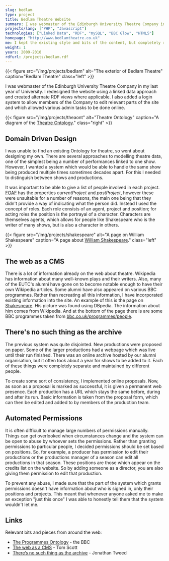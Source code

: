 ```yaml
---
slug: bedlam
type: project
title: Bedlam Theatre Website
summary: I was webmaster of the Edinburgh University Theatre Company in my last year of University.
projects/lang: ["PHP", "Javascript"]
technologies: ["Linked Data", "RDF", "mySQL", "BBC Glow", "HTML5"]
homepage: "http://www.bedlamtheatre.co.uk"
me: I kept the existing style and bits of the content, but completely rewrote the backend.
weight: 1
years: 2009-2010
rdfurl: /projects/bedlam.rdf
---
```



{{< figure src="/img/projects/bedlam" alt="The exterior of Bedlam Theatre" caption="Bedlam Theatre" class="left" >}}

I was webmaster of the Edinburgh University Theatre Company in my last year of University. I redesigned the website using a linked data approach and created alternate RDF views where applicable. I also added a login system to allow members of the Company to edit relevant parts of the site and which allowed various admin tasks to be done online.

{{< figure src="/img/projects/theaont" alt="Theatre Ontology" caption="A diagram of the [Theatre Ontology](http://purl.org/theatre)." class="right" >}}

Domain Driven Design
--------------------

I was unable to find an existing Ontology for theatre, so went about designing my own. There are several approaches to modelling theatre data, one of the simplest being a number of performances linked to one show. However, I wanted a system which would be able to handle the same show being produced multiple times sometimes decades apart. For this I needed to distinguish between shows and productions.

It was important to be able to give a list of people involved in each project. [FOAF](http://xmlns.com/foaf/spec/) has the properties _currentProject_ and _pastProject_, however these were unsuitable for a number of reasons, the main one being that they didn't provide a way of indicating what the person did. Instead I used the concept of roles. Each role consists of an agent, project and position; for acting roles the position is the portrayal of a character. Characters are themselves agents, which allows for people like Shakespeare who is the writer of many shows, but is also a character in others.

{{< figure src="/img/projects/shakespeare" alt="A page on William Shakespeare" caption="A page about [William Shakespeare](http://www.bedlamtheatre.co.uk/people/79)." class="left" >}}

The web as a CMS
----------------

There is a lot of information already on the web about theatre. Wikipedia has information about many well-known plays and their writers. Also, many of the EUTC's alumni have gone on to become notable enough to have their own Wikipedia articles. Some alumni have also appeared on various BBC programmes. Rather than recreating all this information, I have incorporated existing information into the site. An example of this is the page on [Shakespeare](http://www.bedlamtheatre.co.uk/people/79). His picture was found using DBpedia. The information about him comes from Wikipedia. And at the bottom of the page there is are some BBC programmes taken from [bbc.co.uk/programmes/people](http://www.bbc.co.uk/programmes/people).

There's no such thing as the archive
------------------------------------

The previous system was quite disjointed. New productions were proposed on paper. Some of the larger productions had a webpage which was live until their run finished. There was an online archive hosted by our alumni organisation, but it often took about a year for shows to be added to it. Each of these things were completely separate and maintained by different people.

To create some sort of consistency, I implemented online proposals. Now, as soon as a proposal is marked as successful, it is given a permanent web presence. Each production has a URL which stays the same before, during and after its run. Basic information is taken from the proposal form, which can then be edited and added to by members of the production team.

Automated Permissions
---------------------

It is often difficult to manage large numbers of permissions manually. Things can get overlooked when circumstances change and the system can be open to abuse by whoever sets the permissions. Rather than granting permissions to particular people, I decided permissions should be set based on positions. So, for example, a producer has permission to edit their productions or the productions manager of a season can edit all productions in that season. These positions are those which appear on the credits list on the website. So by adding someone as a director, you are also giving them permission to edit that production.

To prevent any abuse, I made sure that the part of the system which grants permissions doesn't have information about who is signed in, only their positions and projects. This meant that whenever anyone asked me to make an exception "just this once" I was able to honestly tell them that the system wouldn't let me.

Links
-----

Relevant bits and pieces from around the web:

*   [The Programmes Ontology](http://purl.org/ontology/po/) - the BBC
*   [The web as a CMS](http://derivadow.com/2009/01/13/the-web-as-a-cms/) - Tom Scott
*   [There’s no such thing as the archive](http://jonathan.tweed.name/2008/12/30/theres_no_such_thing_as_the_archive/) - Jonathan Tweed